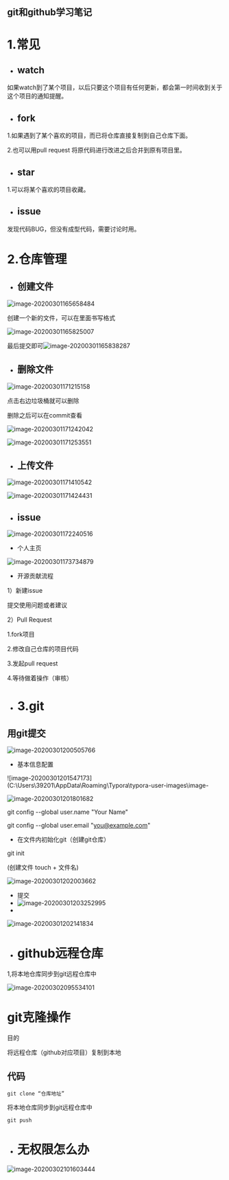 ## 							git和github学习笔记

# 1.常见

*  ## watch

如果watch到了某个项目，以后只要这个项目有任何更新，都会第一时间收到关于这个项目的通知提醒。

* ## fork

1.如果遇到了某个喜欢的项目，而已将仓库直接复制到自己仓库下面。

2.也可以用pull request 将原代码进行改进之后合并到原有项目里。

* ## star

1.可以将某个喜欢的项目收藏。

* ## issue

发现代码BUG，但没有成型代码，需要讨论时用。

# 2.仓库管理

* ## 创建文件

![image-20200301165658484](C:\Users\39201\AppData\Roaming\Typora\typora-user-images\image-20200301165658484.png)

创建一个新的文件，可以在里面书写格式

![image-20200301165825007](C:\Users\39201\AppData\Roaming\Typora\typora-user-images\image-20200301165825007.png)



最后提交即可![image-20200301165838287](C:\Users\39201\AppData\Roaming\Typora\typora-user-images\image-20200301165838287.png)

* ## 删除文件

![image-20200301171215158](C:\Users\39201\AppData\Roaming\Typora\typora-user-images\image-20200301171215158.png)

点击右边垃圾桶就可以删除

删除之后可以在commit查看

![image-20200301171242042](C:\Users\39201\AppData\Roaming\Typora\typora-user-images\image-20200301171242042.png)

![image-20200301171253551](C:\Users\39201\AppData\Roaming\Typora\typora-user-images\image-20200301171253551.png)

* ## 上传文件

![image-20200301171410542](C:\Users\39201\AppData\Roaming\Typora\typora-user-images\image-20200301171410542.png)

![image-20200301171424431](C:\Users\39201\AppData\Roaming\Typora\typora-user-images\image-20200301171424431.png)

* ## issue

![image-20200301172240516](C:\Users\39201\AppData\Roaming\Typora\typora-user-images\image-20200301172240516.png)

* 个人主页

![image-20200301173734879](C:\Users\39201\AppData\Roaming\Typora\typora-user-images\image-20200301173734879.png)

* 开源贡献流程

1）新建issue

提交使用问题或者建议

2）Pull Request

1.fork项目

2.修改自己仓库的项目代码

3.发起pull request

4.等待做着操作（审核）

* # 3.git

## 用git提交



![image-20200301200505766](C:\Users\39201\AppData\Roaming\Typora\typora-user-images\image-20200301200505766.png)

* 基本信息配置

![image-20200301201547173](C:\Users\39201\AppData\Roaming\Typora\typora-user-images\image-

![image-20200301201801682](C:\Users\39201\AppData\Roaming\Typora\typora-user-images\image-20200301201801682.png)

  git config --global user.name "Your Name"

  git config --global user.email "you@example.com"

* 在文件内初始化git（创建git仓库）

git init

(创建文件 touch + 文件名)

![image-20200301202003662](C:\Users\39201\AppData\Roaming\Typora\typora-user-images\image-20200301202003662.png)

* 提交
* ![image-20200301203252995](C:\Users\39201\AppData\Roaming\Typora\typora-user-images\image-20200301203252995.png)
* 

![image-20200301202141834](C:\Users\39201\AppData\Roaming\Typora\typora-user-images\image-20200301202141834.png)

* # github远程仓库

1,将本地仓库同步到git远程仓库中

<img src="C:\Users\39201\AppData\Roaming\Typora\typora-user-images\image-20200302095534101.png" alt="image-20200302095534101" style="zoom:%;" />

# git克隆操作

目的

将远程仓库（github对应项目）复制到本地

## 代码

``` git
git clone “仓库地址”
```

将本地仓库同步到git远程仓库中

``` git
git push
```





* # 无权限怎么办

![image-20200302101603444](C:\Users\39201\AppData\Roaming\Typora\typora-user-images\image-20200302101603444.png)

